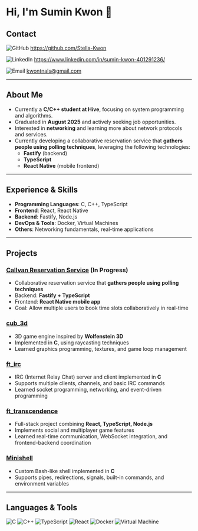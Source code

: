 # Hi, I'm Sumin Kwon 👋

## Contact

![GitHub](https://img.shields.io/badge/GitHub-Profile-black?logo=github) https://github.com/Stella-Kwon

![LinkedIn](https://img.shields.io/badge/LinkedIn-Profile-blue?logo=linkedin) https://www.linkedin.com/in/sumin-kwon-401291236/

![Email](https://img.shields.io/badge/Email-kwon@gmail.com-red) kwontnals@gmail.com

---

## About Me

- Currently a **C/C++ student at Hive**, focusing on system programming and algorithms.  
- Graduated in **August 2025** and actively seeking job opportunities.  
- Interested in **networking** and learning more about network protocols and services.  
- Currently developing a collaborative reservation service that **gathers people using polling techniques**, leveraging the following technologies:
  - **Fastify** (backend)  
  - **TypeScript**  
  - **React Native** (mobile frontend)

---

## Experience & Skills

- **Programming Languages**: C, C++, TypeScript  
- **Frontend**: React, React Native  
- **Backend**: Fastify, Node.js  
- **DevOps & Tools**: Docker, Virtual Machines  
- **Others**: Networking fundamentals, real-time applications

---

## Projects

### [Callvan Reservation Service](https://github.com/kwon/callvan) (In Progress)
- Collaborative reservation service that **gathers people using polling techniques**  
- Backend: **Fastify + TypeScript**  
- Frontend: **React Native mobile app**  
- Goal: Allow multiple users to book time slots collaboratively in real-time

### [cub_3d](https://github.com/kwon/cub_3d)
- 3D game engine inspired by **Wolfenstein 3D**  
- Implemented in **C**, using raycasting techniques  
- Learned graphics programming, textures, and game loop management

### [ft_irc](https://github.com/kwon/ft_irc)
- IRC (Internet Relay Chat) server and client implemented in **C**  
- Supports multiple clients, channels, and basic IRC commands  
- Learned socket programming, networking, and event-driven programming

### [ft_transcendence](https://github.com/kwon/ft_transcendence)
- Full-stack project combining **React, TypeScript, Node.js**  
- Implements social and multiplayer game features  
- Learned real-time communication, WebSocket integration, and frontend-backend coordination

### [Minishell](https://github.com/kwon/minishell)
- Custom Bash-like shell implemented in **C**  
- Supports pipes, redirections, signals, built-in commands, and environment variables
---

## Languages & Tools

![C](https://img.shields.io/badge/C-00599C?logo=c) ![C++](https://img.shields.io/badge/C++-00599C?logo=cplusplus) ![TypeScript](https://img.shields.io/badge/TypeScript-3178C6?logo=typescript) ![React](https://img.shields.io/badge/React-61DAFB?logo=react) ![Docker](https://img.shields.io/badge/Docker-2496ED?logo=docker) ![Virtual Machine](https://img.shields.io/badge/VM-6C6C6C)

